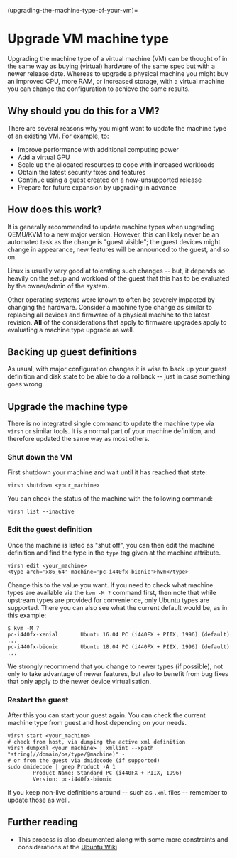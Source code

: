 (upgrading-the-machine-type-of-your-vm)=
# Upgrade VM machine type

Upgrading the machine type of a virtual machine (VM) can be thought of in the same way as buying (virtual) hardware of the same spec but with a newer release date. Whereas to upgrade a physical machine you might buy an improved CPU, more RAM, or increased storage, with a virtual machine you can change the configuration to achieve the same results. 

## Why should you do this for a VM?

There are several reasons why you might want to update the machine type of an existing VM. For example, to:

- Improve performance with additional computing power
- Add a virtual GPU
- Scale up the allocated resources to cope with increased workloads
- Obtain the latest security fixes and features
- Continue using a guest created on a now-unsupported release
- Prepare for future expansion by upgrading in advance

## How does this work?

It is generally recommended to update machine types when upgrading QEMU/KVM to a new major version. However, this can likely never be an automated task as the change is "guest visible"; the guest devices might change in appearance, new features will be announced to the guest, and so on.

Linux is usually very good at tolerating such changes -- but, it depends so heavily on the setup and workload of the guest that this has to be evaluated by the owner/admin of the system.

Other operating systems were known to often be severely impacted by changing the hardware. Consider a machine type change as similar to replacing all devices and firmware of a physical machine to the latest revision. **All** of the considerations that apply to firmware upgrades apply to evaluating a machine type upgrade as well.

## Backing up guest definitions

As usual, with major configuration changes it is wise to back up your guest definition and disk state to be able to do a rollback -- just in case something goes wrong.

## Upgrade the machine type

There is no integrated single command to update the machine type via `virsh` or similar tools. It is a normal part of your machine definition, and therefore updated the same way as most others.

### Shut down the VM

First shutdown your machine and wait until it has reached that state:

```console
virsh shutdown <your_machine>
```

You can check the status of the machine with the following command:

```console
virsh list --inactive
```

### Edit the guest definition

Once the machine is listed as "shut off", you can then edit the machine definition and find the type in the `type` tag given at the machine attribute.

```console
virsh edit <your_machine>
<type arch='x86_64' machine='pc-i440fx-bionic'>hvm</type>
```

Change this to the value you want. If you need to check what machine types are available via the `kvm -M ?` command first, then note that while upstream types are provided for convenience, only Ubuntu types are supported. There you can also see what the current default would be, as in this example: 

```console
$ kvm -M ?
pc-i440fx-xenial       Ubuntu 16.04 PC (i440FX + PIIX, 1996) (default)
...
pc-i440fx-bionic       Ubuntu 18.04 PC (i440FX + PIIX, 1996) (default)
...
```

We strongly recommend that you change to newer types (if possible), not only to take advantage of newer features, but also to benefit from bug fixes that only apply to the newer device virtualisation.

### Restart the guest

After this you can start your guest again. You can check the current machine type from guest and host depending on your needs.

```console
virsh start <your_machine>
# check from host, via dumping the active xml definition
virsh dumpxml <your_machine> | xmllint --xpath "string(//domain/os/type/@machine)" -
# or from the guest via dmidecode (if supported)
sudo dmidecode | grep Product -A 1
        Product Name: Standard PC (i440FX + PIIX, 1996)
        Version: pc-i440fx-bionic
```

If you keep non-live definitions around -- such as `.xml` files -- remember to update those as well.

## Further reading

- This process is also documented along with some more constraints and considerations at the [Ubuntu Wiki](https://wiki.ubuntu.com/QemuKVMMigration#Upgrade_machine_type)
